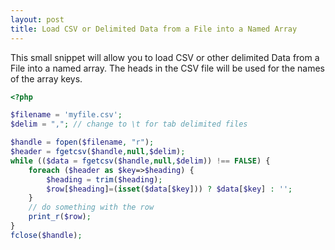 ```yaml
---
layout: post
title: Load CSV or Delimited Data from a File into a Named Array
---
```

This small snippet will allow you to load CSV or other delimited Data from a File into a named array.  The heads in the CSV file will be used for the names of the array keys.

<!--break-->

```php
<?php

$filename = 'myfile.csv';
$delim = ","; // change to \t for tab delimited files

$handle = fopen($filename, "r");
$header = fgetcsv($handle,null,$delim);
while (($data = fgetcsv($handle,null,$delim)) !== FALSE) {
	foreach ($header as $key=>$heading) {
		$heading = trim($heading);
		$row[$heading]=(isset($data[$key])) ? $data[$key] : '';
	}
	// do something with the row
	print_r($row);
}
fclose($handle);
```